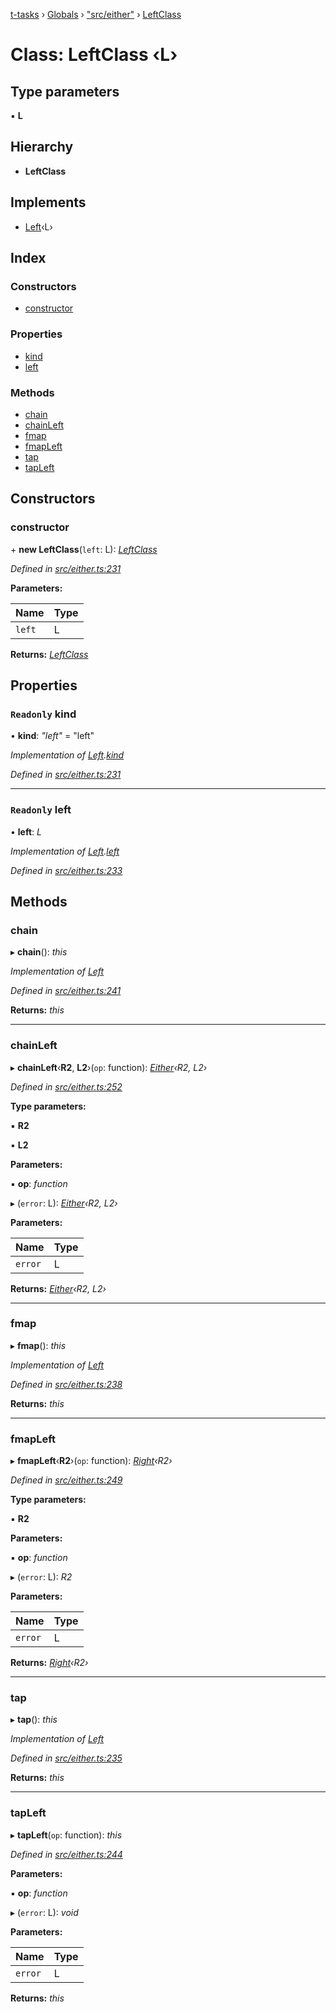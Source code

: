 [t-tasks](../README.md) › [Globals](../globals.md) › ["src/either"](../modules/_src_either_.md) › [LeftClass](_src_either_.leftclass.md)

# Class: LeftClass ‹**L**›

## Type parameters

▪ **L**

## Hierarchy

* **LeftClass**

## Implements

* [Left](../interfaces/_src_either_.left.md)‹L›

## Index

### Constructors

* [constructor](_src_either_.leftclass.md#constructor)

### Properties

* [kind](_src_either_.leftclass.md#readonly-kind)
* [left](_src_either_.leftclass.md#readonly-left)

### Methods

* [chain](_src_either_.leftclass.md#chain)
* [chainLeft](_src_either_.leftclass.md#chainleft)
* [fmap](_src_either_.leftclass.md#fmap)
* [fmapLeft](_src_either_.leftclass.md#fmapleft)
* [tap](_src_either_.leftclass.md#tap)
* [tapLeft](_src_either_.leftclass.md#tapleft)

## Constructors

###  constructor

\+ **new LeftClass**(`left`: L): *[LeftClass](_src_either_.leftclass.md)*

*Defined in [src/either.ts:231](https://github.com/lammonaaf/t-tasks/blob/f271a8d/src/either.ts#L231)*

**Parameters:**

Name | Type |
------ | ------ |
`left` | L |

**Returns:** *[LeftClass](_src_either_.leftclass.md)*

## Properties

### `Readonly` kind

• **kind**: *"left"* = "left"

*Implementation of [Left](../interfaces/_src_either_.left.md).[kind](../interfaces/_src_either_.left.md#readonly-kind)*

*Defined in [src/either.ts:231](https://github.com/lammonaaf/t-tasks/blob/f271a8d/src/either.ts#L231)*

___

### `Readonly` left

• **left**: *L*

*Implementation of [Left](../interfaces/_src_either_.left.md).[left](../interfaces/_src_either_.left.md#readonly-left)*

*Defined in [src/either.ts:233](https://github.com/lammonaaf/t-tasks/blob/f271a8d/src/either.ts#L233)*

## Methods

###  chain

▸ **chain**(): *this*

*Implementation of [Left](../interfaces/_src_either_.left.md)*

*Defined in [src/either.ts:241](https://github.com/lammonaaf/t-tasks/blob/f271a8d/src/either.ts#L241)*

**Returns:** *this*

___

###  chainLeft

▸ **chainLeft**‹**R2**, **L2**›(`op`: function): *[Either](../interfaces/_src_either_.either.md)‹R2, L2›*

*Defined in [src/either.ts:252](https://github.com/lammonaaf/t-tasks/blob/f271a8d/src/either.ts#L252)*

**Type parameters:**

▪ **R2**

▪ **L2**

**Parameters:**

▪ **op**: *function*

▸ (`error`: L): *[Either](../interfaces/_src_either_.either.md)‹R2, L2›*

**Parameters:**

Name | Type |
------ | ------ |
`error` | L |

**Returns:** *[Either](../interfaces/_src_either_.either.md)‹R2, L2›*

___

###  fmap

▸ **fmap**(): *this*

*Implementation of [Left](../interfaces/_src_either_.left.md)*

*Defined in [src/either.ts:238](https://github.com/lammonaaf/t-tasks/blob/f271a8d/src/either.ts#L238)*

**Returns:** *this*

___

###  fmapLeft

▸ **fmapLeft**‹**R2**›(`op`: function): *[Right](../interfaces/_src_either_.right.md)‹R2›*

*Defined in [src/either.ts:249](https://github.com/lammonaaf/t-tasks/blob/f271a8d/src/either.ts#L249)*

**Type parameters:**

▪ **R2**

**Parameters:**

▪ **op**: *function*

▸ (`error`: L): *R2*

**Parameters:**

Name | Type |
------ | ------ |
`error` | L |

**Returns:** *[Right](../interfaces/_src_either_.right.md)‹R2›*

___

###  tap

▸ **tap**(): *this*

*Implementation of [Left](../interfaces/_src_either_.left.md)*

*Defined in [src/either.ts:235](https://github.com/lammonaaf/t-tasks/blob/f271a8d/src/either.ts#L235)*

**Returns:** *this*

___

###  tapLeft

▸ **tapLeft**(`op`: function): *this*

*Defined in [src/either.ts:244](https://github.com/lammonaaf/t-tasks/blob/f271a8d/src/either.ts#L244)*

**Parameters:**

▪ **op**: *function*

▸ (`error`: L): *void*

**Parameters:**

Name | Type |
------ | ------ |
`error` | L |

**Returns:** *this*
